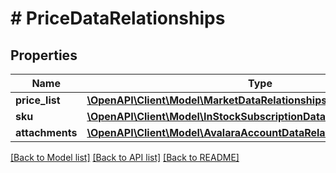 # # PriceDataRelationships

## Properties

Name | Type | Description | Notes
------------ | ------------- | ------------- | -------------
**price_list** | [**\OpenAPI\Client\Model\MarketDataRelationshipsPriceList**](MarketDataRelationshipsPriceList.md) |  | [optional]
**sku** | [**\OpenAPI\Client\Model\InStockSubscriptionDataRelationshipsSku**](InStockSubscriptionDataRelationshipsSku.md) |  | [optional]
**attachments** | [**\OpenAPI\Client\Model\AvalaraAccountDataRelationshipsAttachments**](AvalaraAccountDataRelationshipsAttachments.md) |  | [optional]

[[Back to Model list]](../../README.md#models) [[Back to API list]](../../README.md#endpoints) [[Back to README]](../../README.md)
